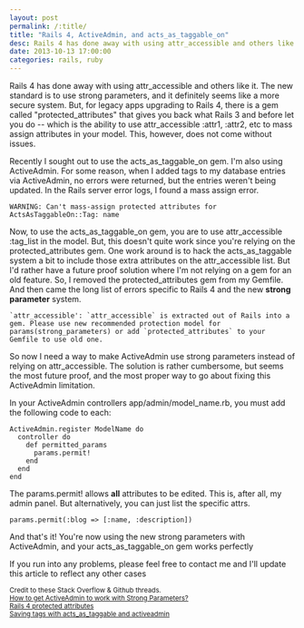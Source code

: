 ```yaml
---
layout: post
permalink: /:title/
title: "Rails 4, ActiveAdmin, and acts_as_taggable_on"
desc: Rails 4 has done away with using attr_accessible and others like it. The new standard is to use strong parameters, and it definitely seems like a more secure system. But, for legacy apps upgrading to Rails 4, there is a gem called "protected_attributes" that gives you back what Rails 3 and before let you do -- which is the ability to use attr_accessible :attr1, :attr2, etc to mass assign attributes in your model. This, however, does not come without issues.
date: 2013-10-13 17:00:00
categories: rails, ruby
---
```


<p>
Rails 4 has done away with using attr_accessible and others like it. The new standard is to use strong parameters, and it definitely seems like a more secure system. But, for legacy apps upgrading to Rails 4, there is a gem called "protected_attributes" that gives you back what Rails 3 and before let you do -- which is the ability to use attr_accessible :attr1, :attr2, etc to mass assign attributes in your model. This, however, does not come without issues.</p>

<p>
Recently I sought out to use the acts_as_taggable_on gem. I'm also using ActiveAdmin. For some reason, when I added tags to my database entries via ActiveAdmin, no errors were returned, but the entries weren't being updated. In the Rails server error logs, I found a mass assign error.
</p>

~~~
WARNING: Can't mass-assign protected attributes for ActsAsTaggableOn::Tag: name
~~~

<p>
Now, to use the acts_as_taggable_on gem, you are to use <span class="inline-code">attr_accessible :tag_list</span> in the model. But, this doesn't quite work since you're relying on the protected_attributes gem. One work around is to hack the acts_as_taggable system a bit to include those extra attributes on the attr_accessible list. But I'd rather have a future proof solution where I'm not relying on a gem for an old feature. So, I removed the protected_attributes gem from my Gemfile. And then came the long list of errors specific to Rails 4 and the new <strong>strong parameter</strong> system.
</p>

~~~
`attr_accessible': `attr_accessible` is extracted out of Rails into a gem. Please use new recommended protection model for params(strong_parameters) or add `protected_attributes` to your Gemfile to use old one.
~~~


<p>
So now I need a way to make ActiveAdmin use strong parameters instead of relying on attr_accessible. The solution is rather cumbersome, but seems the most future proof, and the most proper way to go about fixing this ActiveAdmin limitation.
</p>

<p>
In your ActiveAdmin controllers <span class="inline-code">app/admin/model_name.rb</span>, you must add the following code to each:
</p>

~~~
ActiveAdmin.register ModelName do
  controller do
    def permitted_params
      params.permit!
    end
  end
end
~~~

<p>
The <span class="inline-code">params.permit!</span> allows <strong>all</strong> attributes to be edited. This is, after all, my admin panel. But alternatively, you can just list the specific attrs.
</p>

~~~
params.permit(:blog => [:name, :description])
~~~

<p>And that's it! You're now using the new strong parameters with ActiveAdmin, and your acts_as_taggable_on gem works perfectly</p>


<p>If you run into any problems, please feel free to contact me and I'll update this article to reflect any other cases</p>

<p><small>
Credit to these Stack Overflow & Github threads.<br />
<a href="https://stackoverflow.com/questions/13091011/how-to-get-activeadmin-to-work-with-strong-parameters">How to get ActiveAdmin to work with Strong Parameters?</a><br />
<a href="https://github.com/mbleigh/acts-as-taggable-on/issues/389">Rails 4 protected attributes</a><br />
<a href="https://stackoverflow.com/questions/8355659/saving-tags-with-acts-as-taggable-and-activeadmin">Saving tags with acts_as_taggable and activeadmin</a>
</small>
</p>
